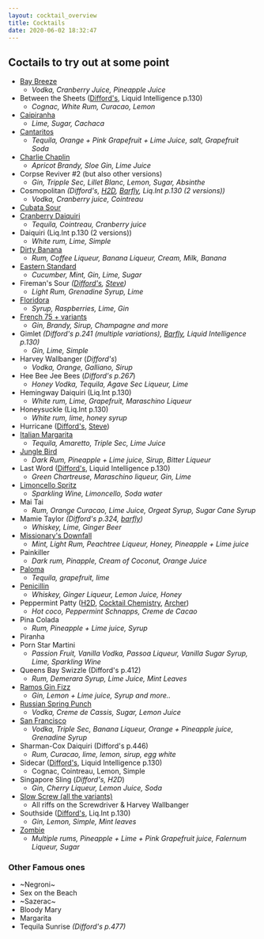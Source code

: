 ```yaml
---
layout: cocktail_overview
title: Cocktails
date: 2020-06-02 18:32:47
---
```


## Coctails to try out at some point
    
 - [Bay Breeze](https://www.thespruceeats.com/bay-breeze-recipe-761000)
    - *Vodka, Cranberry Juice, Pineapple Juice*
 - Between the Sheets ([Difford's](https://www.diffordsguide.com/cocktails/recipe/209/between-the-sheets), Liquid Intelligence p.130)
    - *Cognac, White Rum, Curacao, Lemon*
 - [Caipiranha](https://www.diffordsguide.com/cocktails/recipe/354/caipirinha)
    - *Lime, Sugar, Cachaca*
 - [Cantaritos](https://www.diffordsguide.com/cocktails/recipe/3074/cantaritos)
    - *Tequila, Orange + Pink Grapefruit + Lime Juice, salt, Grapefruit Soda*
 - [Charlie Chaplin](https://www.diffordsguide.com/cocktails/recipe/2914/charlie-chaplin-cocktail)
    - *Apricot Brandy, Sloe Gin, Lime Juice*
 - Corpse Reviver #2 (but also other versions)
    - *Gin, Tripple Sec, Lillet Blanc, Lemon, Sugar, Absinthe*
 - Cosmopolitan *(Difford's, [H2D](https://www.youtube.com/watch?v=vKv8cnh2ocU), [Barfly](https://youtu.be/c6GV_vRlIIA?t=30), Liq.Int p.130 (2 versions))*
    - *Vodka, Cranberry juice, Cointreau*
 - [Cubata Sour](https://www.reddit.com/r/cocktails/comments/b8z1ie/cubata_sour/)
 - [Cranberry Daiquiri](https://www.valdemarsro.dk/cranberry-margaritas/)
    - *Tequila, Cointreau, Cranberry juice*
 - Daiquiri (Liq.Int p.130 (2 versions))
    - *White rum, Lime, Simple*
 - [Dirty Banana](https://www.diffordsguide.com/cocktails/recipe/649/dirty-banana)
    - *Rum, Coffee Liqueur, Banana Liqueur, Cream, Milk, Banana*
 - [Eastern Standard](https://www.diffordsguide.com/cocktails/recipe/4685/eastern-standard-soho-house-tonic)
    - *Cucumber, Mint, Gin, Lime, Sugar*
 - Fireman's Sour *([Difford's](https://www.diffordsguide.com/cocktails/recipe/2163/firemans-sour), [Steve](https://youtu.be/e70UZjwAmBg?t=459))*
    - *Light Rum, Grenadine Syrup, Lime*
 - [Floridora](https://youtu.be/c6GV_vRlIIA?t=154)
    - *Syrup, Raspberries, Lime, Gin*
 - [French 75 + variants](https://www.diffordsguide.com/encyclopedia/1267/cocktails/french-75-cocktail-recipes-and-history)
    - *Gin, Brandy, Sirup, Champagne and more*
 - Gimlet *(Difford's p.241 (multiple variations), [Barfly](https://youtu.be/c6GV_vRlIIA?t=98), Liquid Intelligence p.130)*
    - *Gin, Lime, Simple*
 - Harvey Wallbanger (*Difford's*)
    - *Vodka, Orange, Galliano, Sirup*
 - Hee Bee Jee Bees (*Difford's p.267*)
    - *Honey Vodka, Tequila, Agave Sec Liqueur, Lime*
 - Hemingway Daiquiri (Liq.Int p.130)
    - *White rum, Lime, Grapefruit, Maraschino Liqueur*
 - Honeysuckle (Liq.Int p.130)
    - *White rum, lime, honey syrup*
 - Hurricane ([Difford's](https://www.diffordsguide.com/cocktails/recipe/993/hurricane), [Steve](https://youtu.be/e70UZjwAmBg?t=214))
 - [Italian Margarita](https://www.diffordsguide.com/cocktails/recipe/2695/italian-margarita)
    - *Tequila, Amaretto, Triple Sec, Lime Juice*
 - [Jungle Bird](https://www.diffordsguide.com/cocktails/recipe/1082/jungle-bird)
    - *Dark Rum, Pineapple + Lime juice, Sirup, Bitter Liqueur*
 - Last Word ([Difford's](https://www.diffordsguide.com/cocktails/recipe/1133/the-last-word-cocktail), Liquid Intelligence p.130)
    - *Green Chartreuse, Maraschino liqueur, Gin, Lime*
 - [Limoncello Spritz](https://www.diffordsguide.com/cocktails/recipe/4242/limoncello-spritz)
    - *Sparkling Wine, Limoncello, Soda water*
 - Mai Tai
    - *Rum, Orange Curacao, Lime Juice, Orgeat Syrup, Sugar Cane Syrup*
 - Mamie Taylor *(Difford's p.324, [barfly](https://youtu.be/c6GV_vRlIIA?t=498))*
    - *Whiskey, Lime, Ginger Beer*
 - [Missionary's Downfall](https://www.diffordsguide.com/cocktails/recipe/1334/missionarys-downfall)
    - *Mint, Light Rum, Peachtree Liqueur, Honey, Pineapple + Lime juice*
 - Painkiller
    - *Dark rum, Pinapple, Cream of Coconut, Orange Juice*
 - [Paloma](https://www.diffordsguide.com/cocktails/recipe/1456/paloma)
    - *Tequila, grapefruit, lime*
 - [Penicillin](https://www.diffordsguide.com/cocktails/recipe/2539/penicillin-cocktail)
    - *Whiskey, Ginger Liqueur, Lemon Juice, Honey*
 - Peppermint Patty ([H2D](https://www.youtube.com/watch?v=7y0814PNpq4), [Cocktail Chemistry](https://www.youtube.com/watch?v=njI5tHKd4v8), [Archer](https://www.youtube.com/watch?v=rouC_AbYcUE))
    - *Hot coco, Peppermint Schnapps, Creme de Cacao*
 - Pina Colada
    - *Rum, Pineapple + Lime juice, Syrup*
 - Piranha
 - Porn Star Martini
    - *Passion Fruit, Vanilla Vodka, Passoa Liqueur, Vanilla Sugar Syrup, Lime, Sparkling Wine*
 - Queens Bay Swizzle (Difford's p.412)
    - *Rum, Demerara Syrup, Lime Juice, Mint Leaves*
 - [Ramos Gin Fizz](https://www.diffordsguide.com/cocktails/recipe/1628/ramos-gin-fizz)
    - *Gin, Lemon + Lime juice, Syrup and more..*
 - [Russian Spring Punch](https://www.diffordsguide.com/cocktails/recipe/1720/russian-spring-punch)
    - *Vodka, Creme de Cassis, Sugar, Lemon Juice*
 - [San Francisco](https://www.diffordsguide.com/cocktails/recipe/1737/san-francisco)
    - *Vodka, Triple Sec, Banana Liqueur, Orange + Pineapple juice, Grenadine Syrup*
 - Sharman-Cox Daiquiri (Difford's p.446) 
    - *Rum, Curacao, lime, lemon, sirup, egg white*
 - Sidecar ([Diff](https://www.diffordsguide.com/cocktails/recipe/1773/sidecar-cocktail-diffords-spec)[ord's](https://www.diffordsguide.com/cocktails/recipe/4791/sidecar-classic-spec), Liquid Intelligence p.130)
    - Cognac, Cointreau, Lemon, Simple
 - Singapore Sling (*Difford's, H2D*)
    - *Gin, Cherry Liqueur, Lemon Juice, Soda*
 - [Slow Screw (all the variants)](https://www.diffordsguide.com/encyclopedia/969/cocktails/slow-screw-family-of-cocktails)
    - All riffs on the Screwdriver & Harvey Wallbanger
 - Southside ([Difford's](https://www.diffordsguide.com/cocktails/recipe/2200/southside), Liq.Int p.130)
    - *Gin, Lemon, Simple, Mint leaves*
 - [Zombie](https://www.diffordsguide.com/cocktails/recipe/2131/zombie)
    - *Multiple rums, Pineapple + Lime + Pink Grapefruit juice, Falernum Liqueur, Sugar*


 ### Other Famous ones

 - ~Negroni~
 - Sex on the Beach
 - ~Sazerac~
 - Bloody Mary
 - Margarita
 - Tequila Sunrise *(Difford's p.477)*
     
      